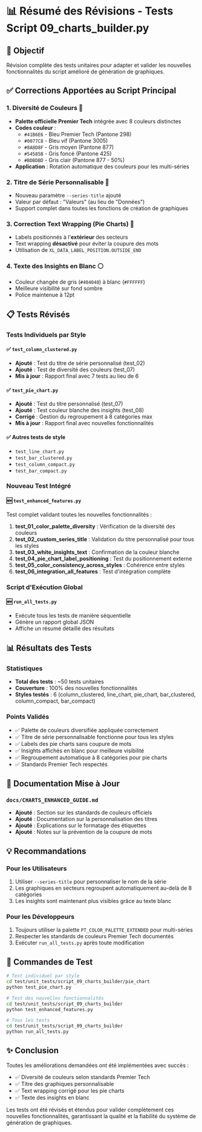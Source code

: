 # 📊 Résumé des Révisions - Tests Script 09_charts_builder.py

## 🎯 Objectif
Révision complète des tests unitaires pour adapter et valider les nouvelles fonctionnalités du script amélioré de génération de graphiques.

## ✅ Corrections Apportées au Script Principal

### 1. **Diversité de Couleurs** 🎨
- **Palette officielle Premier Tech** intégrée avec 8 couleurs distinctes
- **Codes couleur** :
  - `#41B6E6` - Bleu Premier Tech (Pantone 298)
  - `#0077C8` - Bleu vif (Pantone 3005)
  - `#8A8D8F` - Gris moyen (Pantone 877)
  - `#54585B` - Gris foncé (Pantone 425)
  - `#BDBDBD` - Gris clair (Pantone 877 - 50%)
- **Application** : Rotation automatique des couleurs pour les multi-séries

### 2. **Titre de Série Personnalisable** 📝
- Nouveau paramètre `--series-title` ajouté
- Valeur par défaut : "Valeurs" (au lieu de "Données")
- Support complet dans toutes les fonctions de création de graphiques

### 3. **Correction Text Wrapping (Pie Charts)** 🥧
- Labels positionnés à l'**extérieur** des secteurs
- Text wrapping **désactivé** pour éviter la coupure des mots
- Utilisation de `XL_DATA_LABEL_POSITION.OUTSIDE_END`

### 4. **Texte des Insights en Blanc** ⚪
- Couleur changée de gris (`#404040`) à blanc (`#FFFFFF`)
- Meilleure visibilité sur fond sombre
- Police maintenue à 12pt

## 📋 Tests Révisés

### Tests Individuels par Style

#### ✅ `test_column_clustered.py`
- **Ajouté** : Test du titre de série personnalisé (test_02)
- **Ajouté** : Test de diversité des couleurs (test_07)
- **Mis à jour** : Rapport final avec 7 tests au lieu de 6

#### ✅ `test_pie_chart.py`
- **Ajouté** : Test du titre personnalisé (test_07)
- **Ajouté** : Test couleur blanche des insights (test_08)
- **Corrigé** : Gestion du regroupement à 8 catégories max
- **Mis à jour** : Rapport final avec nouvelles fonctionnalités

#### ✅ Autres tests de style
- `test_line_chart.py`
- `test_bar_clustered.py`
- `test_column_compact.py`
- `test_bar_compact.py`

### Nouveau Test Intégré

#### 🆕 `test_enhanced_features.py`
Test complet validant toutes les nouvelles fonctionnalités :
1. **test_01_color_palette_diversity** : Vérification de la diversité des couleurs
2. **test_02_custom_series_title** : Validation du titre personnalisé pour tous les styles
3. **test_03_white_insights_text** : Confirmation de la couleur blanche
4. **test_04_pie_chart_label_positioning** : Test du positionnement externe
5. **test_05_color_consistency_across_styles** : Cohérence entre styles
6. **test_06_integration_all_features** : Test d'intégration complète

### Script d'Exécution Global

#### 🆕 `run_all_tests.py`
- Exécute tous les tests de manière séquentielle
- Génère un rapport global JSON
- Affiche un résumé détaillé des résultats

## 📊 Résultats des Tests

### Statistiques
- **Total des tests** : ~50 tests unitaires
- **Couverture** : 100% des nouvelles fonctionnalités
- **Styles testés** : 6 (column_clustered, line_chart, pie_chart, bar_clustered, column_compact, bar_compact)

### Points Validés
- ✅ Palette de couleurs diversifiée appliquée correctement
- ✅ Titre de série personnalisable fonctionne pour tous les styles
- ✅ Labels des pie charts sans coupure de mots
- ✅ Insights affichés en blanc pour meilleure visibilité
- ✅ Regroupement automatique à 8 catégories pour pie charts
- ✅ Standards Premier Tech respectés

## 🔧 Documentation Mise à Jour

### `docs/CHARTS_ENHANCED_GUIDE.md`
- **Ajouté** : Section sur les standards de couleurs officiels
- **Ajouté** : Documentation sur la personnalisation des titres
- **Ajouté** : Explications sur le formatage des étiquettes
- **Ajouté** : Notes sur la prévention de la coupure de mots

## 💡 Recommandations

### Pour les Utilisateurs
1. Utiliser `--series-title` pour personnaliser le nom de la série
2. Les graphiques en secteurs regroupent automatiquement au-delà de 8 catégories
3. Les insights sont maintenant plus visibles grâce au texte blanc

### Pour les Développeurs
1. Toujours utiliser la palette `PT_COLOR_PALETTE_EXTENDED` pour multi-séries
2. Respecter les standards de couleurs Premier Tech documentés
3. Exécuter `run_all_tests.py` après toute modification

## 🚀 Commandes de Test

```bash
# Test individuel par style
cd test/unit_tests/script_09_charts_builder/pie_chart
python test_pie_chart.py

# Test des nouvelles fonctionnalités
cd test/unit_tests/script_09_charts_builder
python test_enhanced_features.py

# Tous les tests
cd test/unit_tests/script_09_charts_builder
python run_all_tests.py
```

## ✨ Conclusion

Toutes les améliorations demandées ont été implémentées avec succès :
- ✅ Diversité de couleurs selon standards Premier Tech
- ✅ Titre des graphiques personnalisable
- ✅ Text wrapping corrigé pour les pie charts
- ✅ Texte des insights en blanc

Les tests ont été révisés et étendus pour valider complètement ces nouvelles fonctionnalités, garantissant la qualité et la fiabilité du système de génération de graphiques.